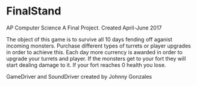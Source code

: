 # FinalStand
AP Computer Science A Final Project. Created April-June 2017

The object of this game is to survive all 10 days fending off aganist incoming monsters. Purchase different types of turrets or player upgrades in order to achieve this. Each day more currency is awarded in order to upgrade your turrets and player. If the monsters get to your fort they will start dealing damage to it. If your fort reaches 0 health you lose. 

GameDriver and SoundDriver created by Johnny Gonzales

